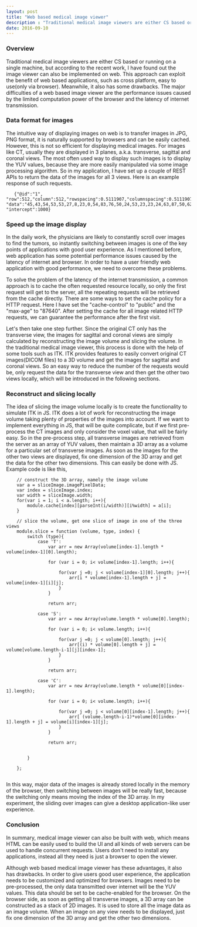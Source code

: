 ```yaml
---
layout: post
title: "Web based medical image viewer"
description : "Traditional medical image viewers are either CS based or running on a single machine, but according to the recent work, I have found out the image viewer can also be implemented on web. This approach can exploit the benefit of web based applications, such as cross platform, easy to use(only via browser). Meanwhile, it also has some drawbacks. The major difficulties of a web based image viewer are the performance issues caused by the limited computation power of the browser and the latency of internet transmission."
date: 2016-09-10
---
```

<h3>Overview</h3>
Traditional medical image viewers are either CS based or running on a single machine, but according to the recent work, I have found out the image viewer can also be implemented on web. This approach can exploit the benefit of web based applications, such as cross platform, easy to use(only via browser). Meanwhile, it also has some drawbacks. The major difficulties of a web based image viewer are the performance issues caused by the limited computation power of the browser and the latency of internet transmission.

<h3>Data format for images</h3>
The intuitive way of displaying images on web is to transfer images in JPG, PNG format, it is naturally supported by browsers and can be easily cached. However, this is not so efficient for displaying medical images. For images like CT, usually they are displayed in 3 planes, a.k.a. transverse, sagittal and coronal views. The most often used way to display such images is to display the YUV values, because they are more easily manipulated via some image processing algorithm. So in my application, I have set up a couple of REST APIs to return the data of the images for all 3 views. Here is an example response of such requests.

 ```
    {"@id":"1", "row":512,"column":512,"rowspacing":0.5111907,"columnspacing":0.5111907, "data":"45,43,54,53,53,27,8,23,0,54,83,76,50,24,53,23,23,24,63,87,50,62,60.....", "intercept":1000}
 ```

<h3>Speed up the image display</h3>
In the daily work, the physicians are likely to constantly scroll over images to find the tumors, so instantly switching between images is one of the key points of applications with good user experience. As I mentioned before, web application has some potential performance issues caused by the latency of internet and browser. In order to have a user friendly web application with good performance, we need to overcome these problems.

To solve the problem of the latency of the internet transmission, a common approach is to cache the often requested resource locally, so only the first request will get to the server, all the repeating requests will be retrieved from the cache directly. There are some ways to set the cache policy for a HTTP request. Here I have set the "cache-control" to "public" and the "max-age" to "87640". After setting the cache for all image related HTTP requests, we can guarantee the performance after the first visit.

Let's then take one step further. Since the original CT only has the transverse view, the images for sagittal and coronal views are simply calculated by reconstructing the image volume and slicing the volume. In the traditional medical image viewer, this process is done with the help of some tools such as ITK. ITK provides features to easily convert original CT images(DICOM files) to a 3D volume and get the images for sagittal and coronal views. So an easy way to reduce the number of the requests would be, only request the data for the transverse view and then get the other two views locally, which will be introduced in the following sections.

<h3>Reconstruct and slicing locally</h3>
The idea of slicing the image volume locally is to create the functionality to simulate ITK in JS. ITK does a lot of work for reconstructing the image volume taking plenty of properties of the images into account. If we want to implement everything in JS, that will be quite complicate, but if we first pre-process the CT images and only consider the voxel value, that will be fairly easy. So in the pre-process step, all transverse images are retrieved from the server as an array of YUV values, then maintain a 3D array as a volume for a particular set of transverse images. As soon as the images for the other two views are displayed, fix one dimension of the 3D array and get the data for the other two dimensions. This can easily be done with JS. Example code is like this,

```
    // construct the 3D array, namely the image volume
    var a = sliceImage.imagePixelData;
    var index = sliceImage.index;
    var width = sliceImage.width;
    for(var i = 1; i < a.length; i++){
        module.cache[index][parseInt(i/width)][i%width] = a[i];
    }
    
    // slice the volume, get one slice of image in one of the three views
    module.slice = function (volume, type, index) {
        switch (type){
            case 'T':
                var arr = new Array(volume[index-1].length * volume[index-1][0].length);

                for (var i = 0; i< volume[index-1].length; i++){

                    for(var j =0; j < volume[index-1][0].length; j++){
                        arr[i * volume[index-1].length + j] = volume[index-1][i][j];
                    }
                }

                return arr;

            case 'S':
                var arr = new Array(volume.length * volume[0].length);

                for (var i = 0; i< volume.length; i++){

                    for(var j =0; j < volume[0].length; j++){
                        arr[(i) * volume[0].length + j] = volume[volume.length-i-1][j][index-1];
                    }
                }

                return arr;

            case 'C':
                var arr = new Array(volume.length * volume[0][index-1].length);

                for (var i = 0; i< volume.length; i++){

                    for(var j =0; j < volume[0][index-1].length; j++){
                        arr[ (volume.length-i-1)*volume[0][index-1].length + j] = volume[i][index-1][j];
                    }
                }

                return arr;


        }

    };
    
```

In this way, major data of the images is already stored locally in the memory of the browser, then switching between images will be really fast, because the switching only means moving the index of the 3D array. In my experiment, the sliding over images can give a desktop application-like user experience.

<h3>Conclusion</h3>
In summary, medical image viewer can also be built with web, which means HTML can be easily used to build the UI and all kinds of web servers can be used to handle concurrent requests. Users don't need to install any applications, instead all they need is just a browser to open the viewer. 
 
Although web based medical image viewer has these advantages, it also has drawbacks. In order to give users good user experience, the application needs to be customized and optimized for browsers. Images need to be pre-processed, the only data transmitted over internet will be the YUV values. This data should be set to be cache-enabled for the browser. On the browser side, as soon as getting all transverse images, a 3D array can be constructed as a stack of 2D images. It is used to store all the image data as an image volume. When an image on any view needs to be displayed, just fix one dimension of the 3D array and get the other two dimensions. 